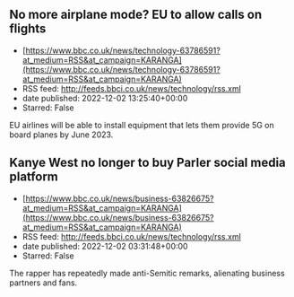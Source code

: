 ## No more airplane mode? EU to allow calls on flights
 - [https://www.bbc.co.uk/news/technology-63786591?at_medium=RSS&at_campaign=KARANGA](https://www.bbc.co.uk/news/technology-63786591?at_medium=RSS&at_campaign=KARANGA)
 - RSS feed: http://feeds.bbci.co.uk/news/technology/rss.xml
 - date published: 2022-12-02 13:25:40+00:00
 - Starred: False

EU airlines will be able to install equipment that lets them provide 5G on board planes by June 2023.

## Kanye West no longer to buy Parler social media platform
 - [https://www.bbc.co.uk/news/business-63826675?at_medium=RSS&at_campaign=KARANGA](https://www.bbc.co.uk/news/business-63826675?at_medium=RSS&at_campaign=KARANGA)
 - RSS feed: http://feeds.bbci.co.uk/news/technology/rss.xml
 - date published: 2022-12-02 03:31:48+00:00
 - Starred: False

The rapper has repeatedly made anti-Semitic remarks, alienating business partners and fans.
